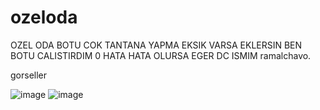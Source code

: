 # ozeloda

OZEL ODA BOTU COK TANTANA YAPMA EKSIK VARSA EKLERSIN BEN BOTU CALISTIRDIM 0 HATA 
HATA OLURSA EGER DC ISMIM ramalchavo.

gorseller

![image](https://cdn.discordapp.com/attachments/1334158569246822453/1369405879262380082/image.png?ex=681bbe1b&is=681a6c9b&hm=15d87e68dc7524f202911023f2413179bd30512b5b88369f5f67bcc5649180fd&)
![image](https://cdn.discordapp.com/attachments/1352324106548150496/1369407947355979909/Ekran_goruntusu_2025-05-07_001801.png?ex=681bc009&is=681a6e89&hm=1f0042afa089648f1653a929a4049f19373195b977ffc490fc62f8acf3774904&)
